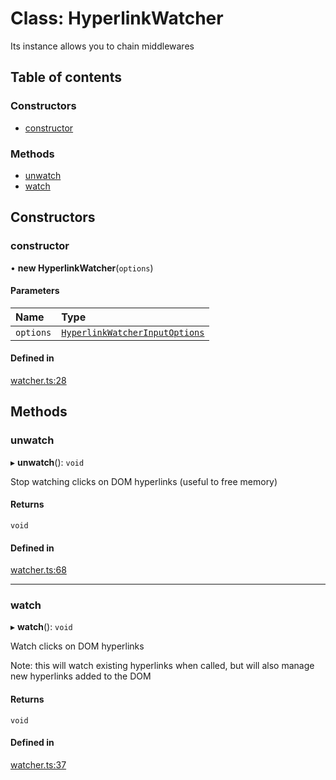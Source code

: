 # Class: HyperlinkWatcher

Its instance allows you to chain middlewares

## Table of contents

### Constructors

- [constructor](HyperlinkWatcher.md#constructor)

### Methods

- [unwatch](HyperlinkWatcher.md#unwatch)
- [watch](HyperlinkWatcher.md#watch)

## Constructors

### constructor

• **new HyperlinkWatcher**(`options`)

#### Parameters

| Name | Type |
| :------ | :------ |
| `options` | [`HyperlinkWatcherInputOptions`](../interfaces/HyperlinkWatcherInputOptions.md) |

#### Defined in

[watcher.ts:28](https://github.com/sneko/hyperlink-middleware/blob/main/src/watcher.ts#L28)

## Methods

### unwatch

▸ **unwatch**(): `void`

Stop watching clicks on DOM hyperlinks (useful to free memory)

#### Returns

`void`

#### Defined in

[watcher.ts:68](https://github.com/sneko/hyperlink-middleware/blob/main/src/watcher.ts#L68)

___

### watch

▸ **watch**(): `void`

Watch clicks on DOM hyperlinks

Note: this will watch existing hyperlinks when called, but will also manage new hyperlinks added to the DOM

#### Returns

`void`

#### Defined in

[watcher.ts:37](https://github.com/sneko/hyperlink-middleware/blob/main/src/watcher.ts#L37)
